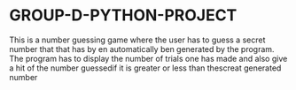 # GROUP-D-PYTHON-PROJECT
This is a number guessing game where the user has to guess a secret number that that has by en automatically ben generated by the program.
The program has to display the number of trials one has made and also give a hit of the number guessedif it is greater or less than thescreat generated number 
